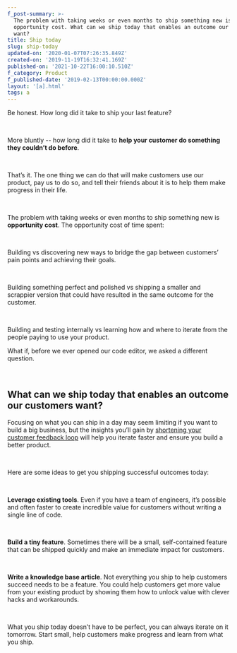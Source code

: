 ```yaml
---
f_post-summary: >-
  The problem with taking weeks or even months to ship something new is
  opportunity cost. What can we ship today that enables an outcome our customers
  want?
title: Ship today
slug: ship-today
updated-on: '2020-01-07T07:26:35.849Z'
created-on: '2019-11-19T16:32:41.169Z'
published-on: '2021-10-22T16:00:10.510Z'
f_category: Product
f_published-date: '2019-02-13T00:00:00.000Z'
layout: '[a].html'
tags: a
---
```


Be honest. How long did it take to ship your last feature?

‍

More bluntly -- how long did it take to **help your customer do something they couldn’t do before**.

‍

That’s it. The one thing we can do that will make customers use our product, pay us to do so, and tell their friends about it is to help them make progress in their life.

‍

The problem with taking weeks or even months to ship something new is **opportunity cost**. The opportunity cost of time spent:

‍

Building vs discovering new ways to bridge the gap between customers’ pain points and achieving their goals.

‍

Building something perfect and polished vs shipping a smaller and scrappier version that could have resulted in the same outcome for the customer.

‍

Building and testing internally vs learning how and where to iterate from the people paying to use your product.

  
What if, before we ever opened our code editor, we asked a different question.

‍

What can we ship today that enables an outcome our customers want?
------------------------------------------------------------------

Focusing on what you can ship in a day may seem limiting if you want to build a big business, but the insights you’ll gain by [shortening your customer feedback loop](/a/concierge-onboarding) will help you iterate faster and ensure you build a better product.

‍

Here are some ideas to get you shipping successful outcomes today:

‍

**Leverage existing tools**. Even if you have a team of engineers, it’s possible and often faster to create incredible value for customers without writing a single line of code.

‍

**Build a tiny feature**. Sometimes there will be a small, self-contained feature that can be shipped quickly and make an immediate impact for customers.

‍

**Write a knowledge base article**. Not everything you ship to help customers succeed needs to be a feature. You could help customers get more value from your existing product by showing them how to unlock value with clever hacks and workarounds.

‍

  
What you ship today doesn’t have to be perfect, you can always iterate on it tomorrow. Start small, help customers make progress and learn from what you ship.
